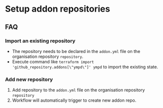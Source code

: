 # Setup addon repositories

## FAQ

### Import an existing repository

* The repository needs to be declared in the `addon.yml` file on the organisation repository `repository`.
* Execute command like `terraform import 'github_repository.addons[\"ympd\"]' ympd` to import the existing state.

### Add new repository

1. Add repository to the `addon.yml` file on the organisation repository `repository`
2. Workflow will automatically trigger to create new addon repo.
